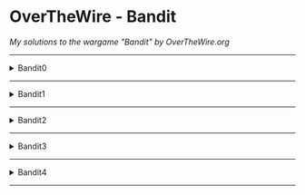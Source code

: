 # OverTheWire - Bandit
_My solutions to the wargame "Bandit" by OverTheWire.org_

--------------------

<details>
<summary>Bandit0</summary>

  **Objective**\
SSH to the host over port 2220

**Commands:**
```
ssh bandit0@bandit.labs.overthewire.org
pw: bandit0
ls //# see contents of current directory
cat readme
```

<details>
    <summary>Bandit0 Answer</summary>
  NH2SXQwcBdpmTEzi3bvBHMM9H66vVXjL
</details>
</details>

--------------------

<details>
<summary>Bandit1</summary>

  **Objective** \
Read contents of dashed filename

**Commands**
```
ls // notice the unusual file '-'
cat ./- //# command flags start with '-' so we need to specify the file path
```

<details>
    <summary>Bandit1 Answer</summary>
  rRGizSaX8Mk1RTb1CNQoXTcYZWU6lgzi
</details>
</details>

--------------------

<details>
  <summary>Bandit2</summary>

  **Objective** \
  Read a file with spaces in its name

**Commands**
```
ls
cat "spaces in this filename" //# OR cat spaces\ in\ this\ filename
```

<details>
    <summary>Bandit2 Answer</summary>
  aBZ0W5EmUfAf7kHTQeOwd8bauFJ2lAiG
</details>
</details>

--------------------

<details>
  <summary>Bandit3</summary>

  **Objective** \
  Read a hidden file within `inhere` directory

**Commands**
```
ls -a inhere/ //# lists ALL files and directories in the specified path
cat inhere/.hidden
```

<details>
    <summary>Bandit3 Answer</summary>
  2EW7BBsr6aMMoJ2HjW067dm8EgX26xNe
</details>
</details>

--------------------

<details>
  <summary>Bandit4</summary>

  **Objective** \
  Read the flag from only human-readable file within `inhere` directory

**Commands**
```
ls -a inhere/
cat inhere/* //# read contents of all files within specified directory
```

<details>
    <summary>Bandit4 Answer</summary>
  lrIWWI6bB37kxfiCQZqUdOIYfr6eEeqR
</details>
</details>

--------------------
